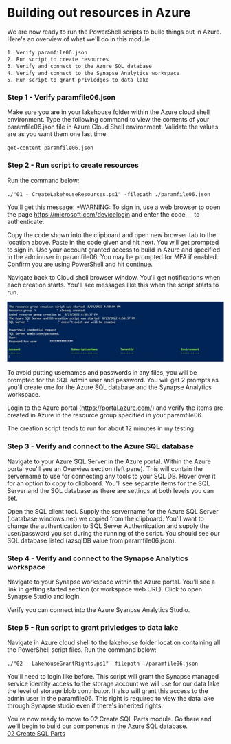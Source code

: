# Building out resources in Azure
We are now ready to run the PowerShell scripts to build things out in Azure.  Here's an overview of what we'll do in this module.  
		
	1. Verify paramfile06.json 
	2. Run script to create resources
	3. Verify and connect to the Azure SQL database
 	4. Verify and connect to the Synapse Analytics workspace 
    5. Run script to grant privledges to data lake



### Step 1 - Verify paramfile06.json ###
Make sure you are in your lakehouse folder within the Azure cloud shell environment.  Type the following command to view the contents of your paramfile06.json file in Azure Cloud Shell environment.  Validate the values are as you want them one last time.  

`get-content paramfile06.json`

### Step 2 - Run script to create resources ###
Run the command below:  

`./"01 - CreateLakehouseResources.ps1" -filepath ./paramfile06.json`

You'll get this message: 
*WARNING: To sign in, use a web browser to open the page https://microsoft.com/devicelogin and enter the code __ to authenticate.

Copy the code shown into the clipboard and open new browser tab to the location above.  Paste in the code given and hit next. You will get prompted to sign in.  Use your account granted access to build in Azure and specified in the adminuser in paramfile06.  You may be prompted for MFA if enabled. Confirm you are using PowerShell and hit continue. 

Navigate back to Cloud shell browser window.  You'll get notifications when each creation starts.  You'll see messages like this when the script starts to run.  

![alt text](https://github.com/hfoley/EDU/blob/master/images/lakehouse/createscript01.jpg?raw=true) 


To avoid putting usernames and passwords in any files, you will be prompted for the SQL admin user and password.  You will get 2 prompts as you'll create one for the Azure SQL database and the Synapse Analytics workspace.  

Login to the Azure portal (https://portal.azure.com/) and verify the items are created in Azure in the resource group specified in your paramfile06. 

The creation script tends to run for about 12 minutes in my testing. 

### Step 3 - Verify and connect to the Azure SQL database ###
Navigate to your Azure SQL Server in the Azure portal.  Within the Azure portal you'll see an Overview section (left pane).  This will contain the servername to use for connecting any tools to your SQL DB.  Hover over it for an option to copy to clipboard.  You'll see separate items for the SQL Server and the SQL database as there are settings at both levels you can set.  

Open the SQL client tool.  Supply the servername for the Azure SQL Server (<azsqlserver>.database.windows.net) we copied from the clipboard.  You'll want to change the authentication to SQL Server Authentication and supply the user/password you set during the running of the script.  You should see our SQL database listed (azsqlDB value from paramfile06.json).  

### Step 4 - Verify and connect to the Synapse Analytics workspace  ###
Navigate to your Synapse workspace within the Azure portal. You'll see a link in getting started section (or workspace web URL).  Click to open Synapse Studio and login.  

Verify you can connect into the Azure Syanpse Analytics Studio. 

### Step 5 - Run script to grant privledges to data lake  ###
Navigate in Azure cloud shell to the lakehouse folder location containing all the PowerShell script files.  Run the command below:  

`./"02 - LakehouseGrantRights.ps1" -filepath ./paramfile06.json`

You'll need to login like before.  This script will grant the Synapse managed service identity access to the storage account we will use for our data lake the level of storage blob contributor.  It also will grant this access to the admin user in the paramfile06.  This right is required to view the data lake through Synapse studio even if there's inherited rights.  

You're now ready to move to 02 Create SQL Parts module.  Go there and we'll begin to build our components in the Azure SQL database.  
[02 Create SQL Parts](https://github.com/hfoley/lakehouse/tree/main/02%20Create%20SQL%20Parts) 
